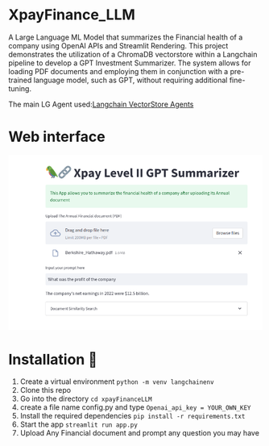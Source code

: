 # XpayFinance_LLM
A Large Language ML Model that summarizes the Financial health of a company using OpenAI APIs and Streamlit Rendering. This project demonstrates the utilization of a ChromaDB vectorstore within a Langchain pipeline to develop a GPT Investment Summarizer. The system allows for loading PDF documents and employing them in conjunction with a pre-trained language model, such as GPT, without requiring additional fine-tuning.

<p>The main LG Agent used:<a href="https://python.langchain.com/en/latest/modules/agents/toolkits/examples/vectorstore.html">Langchain VectorStore Agents
</a></p>

# Web interface 
![description](images/web.png)
# Installation 🚀
1. Create a virtual environment `python -m venv langchainenv`
2. Clone this repo 
3. Go into the directory `cd xpayFinanceLLM` 
4. create a file name config.py and type `Openai_api_key = YOUR_OWN_KEY`
4. Install the required dependencies `pip install -r requirements.txt`
7. Start the app `streamlit run app.py`  
8. Upload Any Financial document and prompt any question you may have